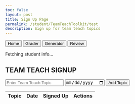 ```yaml
---
toc: false
layout: post
title: Sign Up Page
permalink: /student/TeamTeachToolkit/test
description: Sign up for team teach topics
---
```


<meta charset="UTF-8">
<meta name="viewport" content="width=device-width, initial-scale=1.0">
<title>Team Teach Toolkit Signup</title>
<link href="https://cdn.jsdelivr.net/npm/bootstrap@5.3.2/dist/css/bootstrap.min.css" rel="stylesheet">

<div class="team-teach-section">
    <div class="container text-center text-white bg-dark py-4">
        <div class="d-flex justify-content-center gap-3 mb-3">
            <button class="btn btn-outline-light">Home</button>
            <button class="btn btn-outline-light">Grader</button>
            <button class="btn btn-outline-light">Generator</button>
            <button class="btn btn-outline-light">Review</button>
        </div>
        <p id="loggedInStudent">Fetching student info...</p>
        <div class="border border-light rounded p-4 mt-4">
            <h2>TEAM TEACH SIGNUP</h2>
            <div class="mb-3">
                <input type="text" id="name" class="form-control mb-2" placeholder="Enter Team Teach Topic">
                <input type="date" id="dueDate" class="form-control mb-3">
                <button class="btn btn-outline-light" id="addTopicBtn">Add Topic</button>
            </div>
            <div class="table-responsive">
                <table class="table table-dark table-bordered">
                    <thead>
                        <tr>
                            <th>Topic</th>
                            <th>Date</th>
                            <th>Signed Up</th>
                            <th>Actions</th>
                        </tr>
                    </thead>
                    <tbody id="topicsList"></tbody>
                </table>
            </div>
        </div>
    </div>
</div>

<script type="module">
    import { javaURI, fetchOptions } from '{{site.baseurl}}/assets/js/api/config.js';

    let loggedInStudent = null;
    let userId = -1;
    let StuName = "";

    async function getUserId(){
        const url_persons = `${javaURI}/api/person/get`;
        await fetch(url_persons, fetchOptions)
            .then(response => {
                if (!response.ok) {
                    throw new Error(`Spring server response: ${response.status}`);
                }
                return response.json();
            })
            .then(data => {
                userId = data.id;
                StuName = data.name;
                document.getElementById("loggedInStudent").innerText = `Logged in as: ${StuName}`;
                fetchTopics();
            })
            .catch(error => {
                console.error("Java Database Error:", error);
                document.getElementById("loggedInStudent").innerText = "Error fetching student info.";
            });
    }

    async function fetchTopics() {
        try {
            let response = await fetch(`${javaURI}/api/assignments/debug`, fetchOptions);
            let topics = await response.json();

            // FILTER TO ONLY TEAMTEACH TYPE
            let filteredTopics = topics.filter(topic => topic.type === "teamteach");

            let topicsList = document.getElementById("topicsList");
            topicsList.innerHTML = "";

            filteredTopics.forEach(topic => {
                let studentsText = "None";
                if (Array.isArray(topic.students)) {
                    studentsText = topic.students.map(s => `${s.name} (${s.uid})`).join(', ');
                } else if (topic.students && typeof topic.students === 'string') {
                    studentsText = topic.students.split(',').join(', ');
                }

                let row = document.createElement("tr");

                let nameCell = document.createElement("td");
                nameCell.innerText = topic.name;

                let dueDateCell = document.createElement("td");
                dueDateCell.innerText = topic.dueDate;

                let studentsCell = document.createElement("td");
                studentsCell.innerText = studentsText;

                let actionsCell = document.createElement("td");
                let signUpBtn = document.createElement("button");
                signUpBtn.classList.add("btn", "btn-outline-light", "btn-sm");
                signUpBtn.setAttribute("data-topic-id", topic.id);
                signUpBtn.innerText = "Sign Up";
                signUpBtn.addEventListener("click", function () {
                    signUpForTopic(topic.id);
                });
                actionsCell.appendChild(signUpBtn);

                row.appendChild(nameCell);
                row.appendChild(dueDateCell);
                row.appendChild(studentsCell);
                row.appendChild(actionsCell);

                topicsList.appendChild(row);
            });
        } catch (error) {
            console.error("Error fetching topics:", error);
        }
    }

    async function addTopic() {
        let name = document.getElementById("name").value;
        let dueDate = document.getElementById("dueDate").value;

        if (!name || !dueDate) {
            alert("Please fill in all fields.");
            return;
        }

        // Construct the URL with parameters
        const url = `${javaURI}/api/assignments/create?name=${encodeURIComponent(name)}&type=teamteach&description=test&points=1.0&dueDate=${encodeURIComponent(dueDate)}`;

        try {
            let response = await fetch(url, {
                method: "POST",
                headers: {
                    "Content-Type": "application/json"
                }
            });

            if (response.ok) {
                document.getElementById("name").value = "";
                document.getElementById("dueDate").value = "";
                fetchTopics();
            } else {
                console.error("Failed to add topic");
            }
        } catch (error) {
            console.error("Error adding topic:", error);
        }
    }

    async function signUpForTopic(id) {
        if (userId === -1) {
            alert("Please login first");
            return;
        }

        // Prepare the necessary data for the submission
        const content = "test"; // Replace with the actual content if needed
        const comment = "";     // Replace with the actual comment if needed
        const isLate = false;   // Modify based on the due date logic if necessary

        // Construct the URL based on the provided format
        const url = `${javaURI}/api/submissions/submit/${id}?studentId=${userId}&content=${encodeURIComponent(content)}&comment=${encodeURIComponent(comment)}&isLate=${isLate}`;

        try {
            let response = await fetch(url, {
                method: "PUT",  // Ensure the correct method (PUT) is used
                headers: fetchOptions
            });

            if (response.ok) {
                fetchTopics();
            } else {
                console.error("Failed to sign up for topic");
                alert("Failed to sign up. Please try again.");
            }
        } catch (error) {
            console.error("Error signing up for topic:", error);
            alert("Error signing up. Please try again.");
        }
    }


    document.addEventListener("DOMContentLoaded", () => {
        getUserId();
        document.getElementById("addTopicBtn").addEventListener("click", addTopic);
    });
</script>
